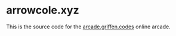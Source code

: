 # arrowcole.xyz
This is the source code for the [arcade.griffen.codes](https://arcade.griffen.codes) online arcade.